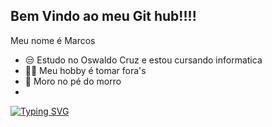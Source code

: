 ## Bem Vindo ao meu Git hub!!!!
Meu nome é Marcos
<br>
- 😒 Estudo no Oswaldo Cruz e estou cursando informatica
- 🤷‍♂️ Meu hobby é tomar fora's
- 🌆 Moro no pé do morro
- <br>
[![Typing SVG](https://readme-typing-svg.demolab.com/?lines=Hello!+👋+My+name+is+Carlos.;Also+known+as+Buiu+:D;Welcome+to+my+github+:P)](https://git.io/typing-svg)

